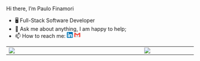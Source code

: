 Hi there, I’m Paulo Finamori
- 🖥 Full-Stack Software Developer
- 💬 Ask me about anything, I am happy to help; 
- 📫 How to reach me: <a href="https://www.linkedin.com/in/paulo-finamori"><img src="https://github.com/Finamori/Finamori/blob/main/linkedin.png" width="16"></img></a> 
  <a href="mailto:paulofinamori@gmail.com"><img src="https://github.com/Finamori/Finamori/blob/main/gmail.png" width="16"></img></a> 




<center>
<table>
    <tr>
        <td><img width="350px" align="left" src="https://github-readme-stats.vercel.app/api/top-langs/?username=Finamori&hide=html&layout=compact&theme=white" /></td>
        <td><img width="395px" align="left" src="https://github-readme-stats.vercel.app/api?username=Finamori&theme=white"/></td>
    </tr>   
</table>
</center>  


